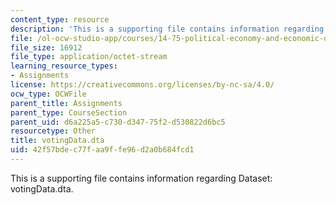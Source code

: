 ```yaml
---
content_type: resource
description: 'This is a supporting file contains information regarding Dataset: votingData.dta.'
file: /ol-ocw-studio-app/courses/14-75-political-economy-and-economic-development-fall-2012/42f57bdec77faa9ffe96d2a0b684fcd1_votingData.dta
file_size: 16912
file_type: application/octet-stream
learning_resource_types:
- Assignments
license: https://creativecommons.org/licenses/by-nc-sa/4.0/
ocw_type: OCWFile
parent_title: Assignments
parent_type: CourseSection
parent_uid: d6a225a5-c730-d347-75f2-d530822d6bc5
resourcetype: Other
title: votingData.dta
uid: 42f57bde-c77f-aa9f-fe96-d2a0b684fcd1
---
```

This is a supporting file contains information regarding Dataset: votingData.dta.